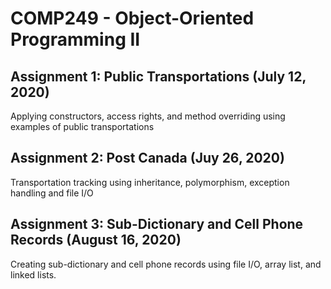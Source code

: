 # COMP249 - Object-Oriented Programming II

## Assignment 1: Public Transportations (July 12, 2020)
Applying constructors, access rights, and method overriding using examples of public transportations

## Assignment 2: Post Canada (Juy 26, 2020)
Transportation tracking using inheritance, polymorphism, exception handling and file I/O

## Assignment 3: Sub-Dictionary and Cell Phone Records (August 16, 2020)
Creating sub-dictionary and cell phone records using file I/O, array list, and linked lists.
